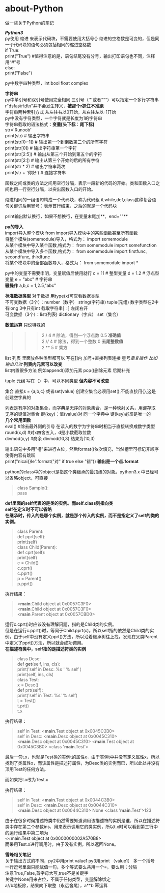 # about-Python  
做一些关于Python的笔记  
  
***Python3***  
py使用 缩进 来表示代码块，不需要使用大括号{}  缩进的空格数是可变的，但是同一个代码块的语句必须包括相同的缩进空格数  
if True:  
   print("True")  #值得注意的是，语句结尾没有分号，输出打印语句也不同，注释用“#”号  
else:  
   print("False")  
    
py中数字四种类型，int bool float complex    
   
**字符串**    
py中单引号和双引号使用完全相同 三引号（'''或者"""）可以指定一个多行字符串     
r"dsfas\r\d\n"并不会发生转义，**被那个r抓住不准跑**      
字符串两种索引方式 从左往右以0开始，从右往左以-1开始  
py中没有字符类型，一个字符就是长度为1的字符串  
字符串截取的语法格式：**变量[头下标：尾下标]**  
str='Runoob'  
print(str)                 # 输出字符串  
print(str[0:-1])           # 输出第一个到倒数第二个的所有字符  
print(str[0])              # 输出字符串第一个字符  
print(str[2:5])            # 输出从第三个开始到第五个的字符  
print(str[2:])             # 输出从第三个开始的后的所有字符  
print(str * 2)             # 输出字符串两次  
print(str + '你好')        # 连接字符串  

函数之间或类的方法之间用空行分隔，表示一段新的代码的开始。类和函数入口之间也用一行空行分隔，以突出函数入口的开始。  

缩进相同的一组语句构成一个代码块，称为代码组  if,while,def,class这种复合语句关键词后用冒号：表示首行结束，之后的就是一个代码块  
  
print输出默认换行，如果不想换行，在变量末尾加**，end=""**  
  
**py的导入**  
import导入整个模块 from  import导入模块中的某些函数甚至所有函数  
将整个模块(somemodule)导入，格式为： import somemodule  
从某个模块中导入某个函数,格式为： from somemodule import somefunction  
从某个模块中导入多个函数,格式为： from somemodule import firstfunc, secondfunc, thirdfunc  
将某个模块中的全部函数导入，格式为： from somemodule import *  

py中的变量不需要申明，变量赋值后使用就行  c = 11 # 整型变量   d = 1.2 # 浮点型变量 e = "abc" # 字符串  
**骚操作**  a,b,c = 1,2.5,"abc"  

**标准数据类型**  对于数据 用type(x)可查看数据类型  
不可变数据（3个）：number（数字） string(字符串) tuple(元组)  数字类型在2中有long 3中只有int 截取字符串[ : ] 左闭右开  
可变数据（3个）：list(列表) dictionary（字典） set（集合）  

**数值运算**  只说特殊的  
>>> 2 / 4  # 除法，得到一个浮点数 0.5 **准确值**  
>>> 2 // 4 # 除法，得到一个整数 0 **去尾整数值**  
>>> 2 ** 5 # 乘方  

list 列表 里面放各种类型都可以 写在[]内 加号+直接列表连接 星号*重复操作 比如输出几次*   **列表内元素可以改变**    
list内置很多方法 例如append()添加元素 pop()删除元素 后期补充  

tuple 元组 写在（）中，可以不同类型 **但内容不可改变**    
  
集合 直接s = {a,b,c} 或者set(value) 创建空集合必须用set(),不能直接用{},这是创建空字典的   
  
列表是有序的对象集合，而字典是无序的对象集合，是一种映射关系，用键存取  无序的键值对集合  键(key)：值(value)对  同一个字典中 键(key)必须是唯一的      
**几个常用函数**  
eval() #除去最外侧的引号 在读入的数字为字符串时相当于直接转换成数字类型  
round(x,d) #对x四舍五入，d是小数截取位数   
divmod(x,y) #商余 divmod(10,3) 结果为(10,3)   
  
  
输出语句中多用"槽"来进行占位，然后format()依次填充，当然槽里可标记非顺序使得内容有跳跃  
print("nicai{}le".format("对" if true else "错")) **输出是一个点.format**    
  
python的class中的object是指这个类继承的最顶级的对象。python3.x 中已经可以省略object，可直接  
>class Sample():  
        pass  
    
**def里面的self代表的是类的实例。而self.class则指向类**  
**self在定义时不可以省略**  
**在继承时，传入的是哪个实例，就是那个传入的实例，而不是指定义了self的类的实例。**  
>class Parent:  
    def pprt(self):  
        print(self)  
class Child(Parent):  
    def cprt(self):  
        print(self)  
c = Child()  
c.cprt()  
c.pprt()  
p = Parent()  
p.pprt()  
  
执行结果：  
  
><__main__.Child object at 0x0057C3F0>  
<__main__.Child object at 0x0057C3F0>  
<__main__.Parent object at 0x0057CBD0>  
  
运行c.cprt()时应该没有理解问题，指的是Child类的实例。  
但是在运行c.pprt()时，等同于Child.pprt(c)，所以self指的依然是Child类的实例，由于self中没有定义pprt()方法，所以沿着继承树往上找，发现在父类Parent中定义了pprt()方法，所以就会成功调用。  
**在描述符类中，self指的是描述符类的实例**  
>class Desc:  
    def __get__(self, ins, cls):  
        print('self in Desc: %s ' % self )  
        print(self, ins, cls)  
class Test:  
    x = Desc()  
    def prt(self):  
        print('self in Test: %s' % self)  
t = Test()  
t.prt()  
t.x  
  
执行结果：  
>self in Test: <__main__.Test object at 0x0045C3B0>  
self in Desc: <__main__.Desc object at 0x0045C310>   
<__main__.Desc object at 0x0045C310> <__main__.Test object at 0x0045C3B0> <class '__main__.Test'>  
  
最后一句t.x，也就是Test类的实例t的属性x，由于实例t中并没有定义属性x，所以找到了类属性x，而该属性是描述符属性，为Desc类的实例而已，所以此处并没有顶用Test的任何方法。

而如果把t.x改为Test.x  

执行结果：  
>self in Test: <__main__.Test object at 0x0044C3B0>  
self in Desc: <__main__.Desc object at 0x0044C310>   
<__main__.Desc object at 0x0044C310> None <class '__main__.Test'>123  
  
由于在很多时候描述符类中仍然需要知道调用该描述符的实例是谁，所以在描述符类中存在第二个参数ins，用来表示调用它的类实例，所以t.x时可以看到第三行中的运行结果中第二项为  
<<main.Test object at 0x0000000002A570B8>  
而采用Test.x进行调用时，由于没有实例，所以返回None。  
  
  
**雪峰相关笔记**  
关于输出方式的不同，py2中用print value1 py3用print （value1）  多一个括号  
一行逗号里面只能赋值一句，多个等式要么共用一个=，要么用；分隔    
注意True,False,首字母大写,true不是关键字  
关键字None用来占位，不属于任何类型，变量解除绑定  
a//b地板除，结果向下取整（永远舍尾），a**b 幂运算  




